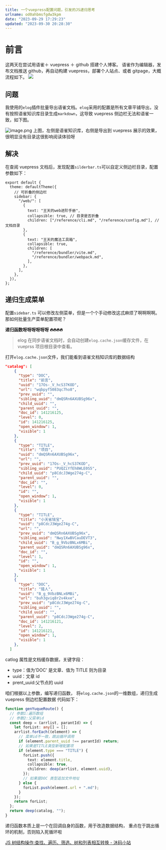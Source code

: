 ```yaml
---
title: 一个vuepress配置问题，引发的JS递归思考
urlname: od0ahbmsfgdw3kpm
date: "2023-09-29 17:29:23"
updated: "2023-09-30 20:28:30"
---
```


# 前言

这两天在尝试用语雀＋ vuepress ＋ github 搭建个人博客。
语雀作为编辑器，发布文档推送 github，再自动构建 vuepress，部署个人站点、或者 gitpage，大概流程如下。
![](https://gyg-bawei-zg4-2103b.oss-cn-beijing.aliyuncs.com/51fdf06c7ce3a1f91976e2528b2bd954.jpeg)

## 问题

我使用的`elog`插件批量导出语雀文档。`elog`采用的配置是所有文章平铺导出，没有按照语雀知识库目录生成`markdown`，这导致 vuepress 侧边栏无法和语雀一致，如下图。

![image.png](https://gyg-bawei-zg4-2103b.oss-cn-beijing.aliyuncs.com/6dbd6d8b65e17693770347edb53eb0db.png)
上图，左侧是语雀知识库，右侧是导出到 vuepress 展示的效果，很明显没有目录这很影响阅读体验呀

## 解决

在查阅 vuepress 文档后，发现配置`silderbar.ts`可以自定义侧边栏目录，配置参数如下：

```tsx
export default {
  theme: defaultTheme({
    // 可折叠的侧边栏
    sidebar: {
      "/web/": [
        {
          text: "王天的web进阶手册",
          collapsible: true, // 目录是否折叠
          children: ["/reference/cli.md", "/reference/config.md"], // 文档目录
        },
        {
          text: "王天的魔法工具箱",
          collapsible: true,
          children: [
            "/reference/bundler/vite.md",
            "/reference/bundler/webpack.md",
          ],
        },
      ],
    },
  }),
};
```

## 递归生成菜单

配置`sidebar.ts` 可以修改左侧菜单，但是一个个手动修改这忒麻烦了啊啊啊啊。那如何批量生产菜单配置项呢？

**递归函数呀呀呀呀呀呀 🔥🔥🔥🔥**

> elog 在同步语雀文档时，会自动创建`elog.cache.json`缓存文件，在 vueprss 项目根目录中查看。

打开`elog.cache.json`文件，我们能看到语雀文档知识库的数据结构

```json
"catalog": [
    {
      "type": "DOC",
      "title": "前言",
      "uuid": "17Os-_V_hcS37KOD",
      "url": "wqbpyf5083qc7ho8",
      "prev_uuid": "",
      "sibling_uuid": "dmQSRn6AXUBSg96x",
      "child_uuid": "",
      "parent_uuid": "",
      "doc_id": 141216125,
      "level": 0,
      "id": 141216125,
      "open_window": 1,
      "visible": 1
    },
    {
      "type": "TITLE",
      "title": "项目",
      "uuid": "dmQSRn6AXUBSg96x",
      "url": "",
      "prev_uuid": "17Os-_V_hcS37KOD",
      "sibling_uuid": "PUQZiYfEh8WLE0S5",
      "child_uuid": "p8CdcJ3Wge274g-C",
      "parent_uuid": "",
      "doc_id": "",
      "level": 0,
      "id": "",
      "open_window": 1,
      "visible": 1
    },
    {
      "type": "TITLE",
      "title": "小天省钱宝",
      "uuid": "p8CdcJ3Wge274g-C",
      "url": "",
      "prev_uuid": "dmQSRn6AXUBSg96x",
      "sibling_uuid": "Nwy1XwBVCauDEVT3",
      "child_uuid": "B_g_9VbzBNLx6MBi",
      "parent_uuid": "dmQSRn6AXUBSg96x",
      "doc_id": "",
      "level": 1,
      "id": "",
      "open_window": 1,
      "visible": 1
    },
    {
      "type": "DOC",
      "title": "猎人",
      "uuid": "B_g_9VbzBNLx6MBi",
      "url": "buh3gviq8r2v4kxe",
      "prev_uuid": "p8CdcJ3Wge274g-C",
      "sibling_uuid": "",
      "child_uuid": "",
      "parent_uuid": "p8CdcJ3Wge274g-C",
      "doc_id": 141216121,
      "level": 2,
      "id": 141216121,
      "open_window": 1,
      "visible": 1
    },
  ]
```

catlog 属性是文档缓存数据，关键字段：

- type：值为'DOC' 是文章、值为 TITLE 则为目录
- uuid：文章 id
- prent_uuid:父节点的 uuid

咱们根据以上参数，编写递归函数， 将`elog.cache.json`的一维数组，递归生成 vuepress 侧边栏配置数据
代码如下：

```typescript
function genYuqueRoute() {
  // 参数1:遍历数组
  // 参数2:父菜单id
  const deep = (arrlist, parantId) => {
    let forList: any[] = [];
    arrlist.forEach((element) => {
      // 菜单id不一致，跳出循环调用
      if (element.parent_uuid !== parantId) return;
      // 如果是TITLE类型新增配置项
      if (element.type === "TITLE") {
        forList.push({
          text: element.title,
          collapsible: true,
          children: deep(arrlist, element.uuid),
        });
        // 如果是DOC 类型追加文件地址
      } else {
        forList.push(element.url + ".md");
      }
    });
    return forList;
  };
  return deep(catalog, "");
}
```

递归函数本质上是一个在回调自身的函数，用于改造数据结构，
重点在于跳出循环的机制，否则陷入死循环啦

[JS 树结构操作:查找、遍历、筛选、树和列表相互转换 - 沐码小站](https://wintc.top/article/20)
